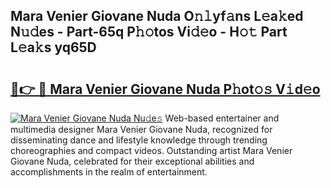 ## Mara Venier Giovane Nuda O𝚗𝚕yf𝚊ns L𝚎a𝚔ed N𝚞𝚍es - Part-65q P𝚑𝚘tos Vi𝚍𝚎o - H𝚘𝚝 Part L𝚎a𝚔s yq65D

# <h2><a href="http://kfagbs.oniu.top/?m=Mara+Venier+Giovane+Nuda">🔗👉 🔴 Mara Venier Giovane Nuda P𝚑ot𝚘𝚜 V𝚒d𝚎o</a></h2>

[![Mara Venier Giovane Nuda Nu𝚍e𝚜](https://i.imgur.com/0qMVB7G.gif)](http://kfagbs.oniu.top/?m=Mara+Venier+Giovane+Nuda)
Web-based entertainer and multimedia designer Mara Venier Giovane Nuda, recognized for disseminating dance and lifestyle knowledge through trending choreographies and compact videos. Outstanding artist Mara Venier Giovane Nuda, celebrated for their exceptional abilities and accomplishments in the realm of entertainment.  
